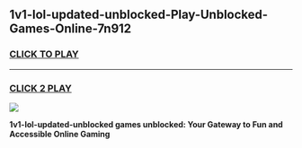 
## 1v1-lol-updated-unblocked-Play-Unblocked-Games-Online-7n912
<h3>
<a href="https://premium76.site?title=1v1-lol-updated-unblocked&ref=25A">CLICK TO PLAY</a></h3>
<hr>

<h3>
<a href="https://premium76.site?title=1v1-lol-updated-unblocked&ref=25A">CLICK 2 PLAY</a>
  
</h3>

<a href="https://premium76.site?title=1v1-lol-updated-unblocked&ref=25A"><img src="https://clearcache.store/games.png"></a>


**1v1-lol-updated-unblocked games unblocked: Your Gateway to Fun and Accessible Online Gaming**
